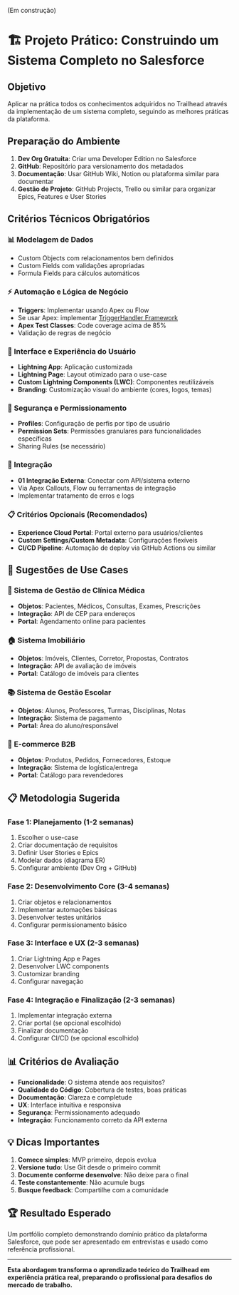 (Em construção)
# 🏗️ Projeto Prático: Construindo um Sistema Completo no Salesforce

## Objetivo
Aplicar na prática todos os conhecimentos adquiridos no Trailhead através da implementação de um sistema completo, seguindo as melhores práticas da plataforma.

## Preparação do Ambiente
1. **Dev Org Gratuita**: Criar uma Developer Edition no Salesforce
2. **GitHub**: Repositório para versionamento dos metadados
3. **Documentação**: Usar GitHub Wiki, Notion ou plataforma similar para documentar
4. **Gestão de Projeto**: GitHub Projects, Trello ou similar para organizar Epics, Features e User Stories

## Critérios Técnicos Obrigatórios

### 📊 Modelagem de Dados
- Custom Objects com relacionamentos bem definidos
- Custom Fields com validações apropriadas
- Formula Fields para cálculos automáticos

### ⚡ Automação e Lógica de Negócio
- **Triggers**: Implementar usando Apex ou Flow
 - Se usar Apex: implementar [TriggerHandler Framework](https://github.com/kevinohara80/sfdc-trigger-framework/tree/master)
- **Apex Test Classes**: Code coverage acima de 85%
- Validação de regras de negócio

### 🎨 Interface e Experiência do Usuário
- **Lightning App**: Aplicação customizada
- **Lightning Page**: Layout otimizado para o use-case
- **Custom Lightning Components (LWC)**: Componentes reutilizáveis
- **Branding**: Customização visual do ambiente (cores, logos, temas)

### 🔐 Segurança e Permissionamento
- **Profiles**: Configuração de perfis por tipo de usuário
- **Permission Sets**: Permissões granulares para funcionalidades específicas
- Sharing Rules (se necessário)

### 🔗 Integração
- **01 Integração Externa**: Conectar com API/sistema externo
 - Via Apex Callouts, Flow ou ferramentas de integração
 - Implementar tratamento de erros e logs

### 📋 Critérios Opcionais (Recomendados)
- **Experience Cloud Portal**: Portal externo para usuários/clientes
- **Custom Settings/Custom Metadata**: Configurações flexíveis
- **CI/CD Pipeline**: Automação de deploy via GitHub Actions ou similar

## 📝 Sugestões de Use Cases

### 🏥 Sistema de Gestão de Clínica Médica
- **Objetos**: Pacientes, Médicos, Consultas, Exames, Prescrições
- **Integração**: API de CEP para endereços
- **Portal**: Agendamento online para pacientes

### 🏠 Sistema Imobiliário
- **Objetos**: Imóveis, Clientes, Corretor, Propostas, Contratos
- **Integração**: API de avaliação de imóveis
- **Portal**: Catálogo de imóveis para clientes

### 📚 Sistema de Gestão Escolar
- **Objetos**: Alunos, Professores, Turmas, Disciplinas, Notas
- **Integração**: Sistema de pagamento
- **Portal**: Área do aluno/responsável

### 🛒 E-commerce B2B
- **Objetos**: Produtos, Pedidos, Fornecedores, Estoque
- **Integração**: Sistema de logística/entrega
- **Portal**: Catálogo para revendedores

## 📋 Metodologia Sugerida

### Fase 1: Planejamento (1-2 semanas)
1. Escolher o use-case
2. Criar documentação de requisitos
3. Definir User Stories e Epics
4. Modelar dados (diagrama ER)
5. Configurar ambiente (Dev Org + GitHub)

### Fase 2: Desenvolvimento Core (3-4 semanas)
1. Criar objetos e relacionamentos
2. Implementar automações básicas
3. Desenvolver testes unitários
4. Configurar permissionamento básico

### Fase 3: Interface e UX (2-3 semanas)
1. Criar Lightning App e Pages
2. Desenvolver LWC components
3. Customizar branding
4. Configurar navegação

### Fase 4: Integração e Finalização (2-3 semanas)
1. Implementar integração externa
2. Criar portal (se opcional escolhido)
3. Finalizar documentação
4. Configurar CI/CD (se opcional escolhido)

## 📊 Critérios de Avaliação
- **Funcionalidade**: O sistema atende aos requisitos?
- **Qualidade do Código**: Cobertura de testes, boas práticas
- **Documentação**: Clareza e completude
- **UX**: Interface intuitiva e responsiva
- **Segurança**: Permissionamento adequado
- **Integração**: Funcionamento correto da API externa

## 💡 Dicas Importantes
1. **Comece simples**: MVP primeiro, depois evolua
2. **Versione tudo**: Use Git desde o primeiro commit
3. **Documente conforme desenvolve**: Não deixe para o final
4. **Teste constantemente**: Não acumule bugs
5. **Busque feedback**: Compartilhe com a comunidade

## 🏆 Resultado Esperado
Um portfólio completo demonstrando domínio prático da plataforma Salesforce, que pode ser apresentado em entrevistas e usado como referência profissional.

---

**Esta abordagem transforma o aprendizado teórico do Trailhead em experiência prática real, preparando o profissional para desafios do mercado de trabalho.**
